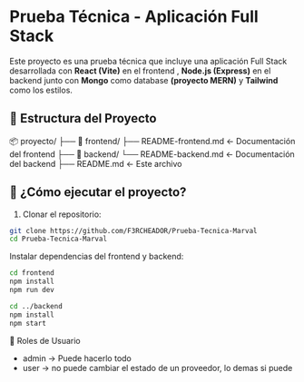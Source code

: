 # Prueba Técnica - Aplicación Full Stack

Este proyecto es una prueba técnica que incluye una aplicación Full Stack desarrollada con
**React (Vite)** en el frontend , **Node.js (Express)** en el backend junto con **Mongo** como database **(proyecto MERN)** y **Tailwind** como los estilos.

## 🧱 Estructura del Proyecto

📦 proyecto/
├── 📁 frontend/
      ├── README-frontend.md ← Documentación del frontend
├── 📁 backend/
    └── README-backend.md ← Documentación del backend
├── README.md ← Este archivo


## 🚀 ¿Cómo ejecutar el proyecto?

1. Clonar el repositorio:

```bash
git clone https://github.com/F3RCHEADOR/Prueba-Tecnica-Marval
cd Prueba-Tecnica-Marval

```
Instalar dependencias del frontend y backend:

```bash
cd frontend
npm install
npm run dev

cd ../backend
npm install
npm start


```

👤 Roles de Usuario

- admin → Puede hacerlo todo
- user → no puede cambiar el estado de un proveedor, lo demas si puede












